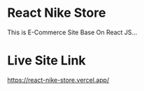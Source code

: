 # React Nike Store
This is E-Commerce Site Base On React JS...

# Live Site Link 
https://react-nike-store.vercel.app/
